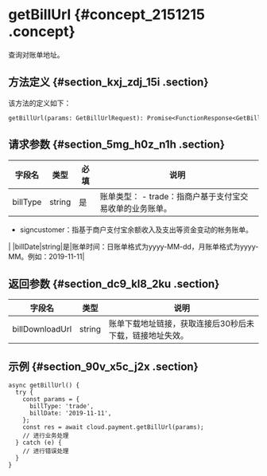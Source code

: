 # getBillUrl {#concept_2151215 .concept}

查询对账单地址。

## 方法定义 {#section_kxj_zdj_15i .section}

该方法的定义如下：

``` {#codeblock_mqi_mfi_uy7}
getBillUrl(params: GetBillUrlRequest): Promise<FunctionResponse<GetBillUrlResponse>>
```

## 请求参数 {#section_5mg_h0z_n1h .section}

|字段名|类型|必填|说明|
|---|--|--|--|
|billType|string|是|账单类型： -   trade：指商户基于支付宝交易收单的业务账单。
-   signcustomer：指基于商户支付宝余额收入及支出等资金变动的帐务账单。

 |
|billDate|string|是|账单时间：日账单格式为yyyy-MM-dd，月账单格式为yyyy-MM。例如：2019-11-11|

## 返回参数 {#section_dc9_kl8_2ku .section}

|字段名|类型|说明|
|---|--|--|
|billDownloadUrl|string|账单下载地址链接，获取连接后30秒后未下载，链接地址失效。|

## 示例 {#section_90v_x5c_j2x .section}

``` {#codeblock_vu1_fj9_22t}
async getBillUrl() {
  try {
    const params = {
      billType: 'trade',
      billDate: '2019-11-11',
    };
    const res = await cloud.payment.getBillUrl(params);
    // 进行业务处理
  } catch (e) {
    // 进行错误处理
  }
}
```

